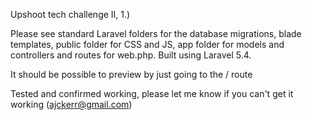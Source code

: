 Upshoot tech challenge II, 1.)

Please see standard Laravel folders for the database migrations, blade templates, public folder for CSS and JS, app folder for models and controllers and routes for web.php. Built using Laravel 5.4.

It should be possible to preview by just going to the / route

Tested and confirmed working, please let me know if you can't get it working (ajckerr@gmail.com)